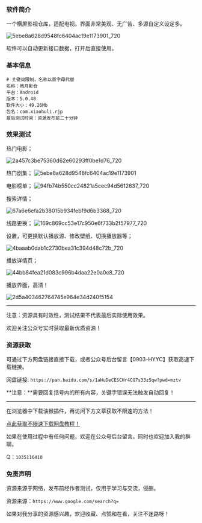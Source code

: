 ### 软件简介

一个横屏影视仓库，适配电视。界面非常美观、无广告、多源自定义设定多。

![5ebe8a628d9548fc6404ac19e1173901_720](https://raw.githubusercontent.com/wulinzaxue/account_img/img/img/5ebe8a628d9548fc6404ac19e1173901_720.jpg)

软件可以自动更新接口数据，打开后直接使用。

### 基本信息

```
# 关键词限制，名称以首字母代替
名称：皓月影仓
平台：Android
版本：5.0.48
软件大小：49.26Mb
包名：com.xiaohuli.rjp
最后测试时间：资源发布前二十分钟
```


### 效果测试


热门电影；

![2a457c3be75360d62e60293ff0be1d76_720](https://github.com/user-attachments/assets/22b75ff0-2fd2-496f-b6ee-bf523f7df003)

热门剧集；
![5ebe8a628d9548fc6404ac19e1173901](https://github.com/user-attachments/assets/48878f0e-d58c-4efa-b814-fed346f37d5e)

电影榜单；
![94fb74b550cc24821a5cec94d5612637_720](https://github.com/user-attachments/assets/f62bf99a-abbb-40db-842d-18f3c10bd541)

搜索详情；

![67a6e6efa2b38015b934febf9d6b3368_720](https://github.com/user-attachments/assets/ac035916-33b0-48b0-b02b-bc830c5eb52a)

线路更换；
![169c869cc53e17c950e6f733b2f57977_720](https://github.com/user-attachments/assets/a67936b2-c555-448e-a74e-1808c4891603)

设置，可更换默认播放源、修改壁纸、切换播放器等；

![4baaab0dab1c2730bea31c394d48c72b_720](https://github.com/user-attachments/assets/a41604bc-e1b1-480b-b5ae-d37b261d6989)

播放详情页；

![44bb84fea21d083c996b4daa22e0a0c8_720](https://github.com/user-attachments/assets/89546268-728c-4da7-84ba-3ca6c6262c38)


播放界面，高清！

![2d5a403462764745e964e34d240f5154](https://github.com/user-attachments/assets/70326341-8436-4169-b920-d07b88f26bff)


---

注意：资源具有时效性，测试结果不代表最后实际使用效果。

欢迎关注公众号实时获取最新优质资源！



### 资源获取

可通过下方网盘链接直接下载，或者公众号后台留言【0903-HYYC】获取高速下载链接。

网盘链接: `https://pan.baidu.com/s/1aHuDeCESCHr4CG7s33zSqw?pwd=mztv` 

**注意：**需要回复括号内的所有内容，关键字错误无法触发自动回复！

---

在浏览器中下载油猴插件，再访问下方文章获取不限速的方法！

[点此获取不限速下载网盘教程！](https://mp.weixin.qq.com/s/0Gu6HZz3lHktRsHSmqattg)

如果在使用过程中有任何问题，欢迎在公众号后台留言。同时也欢迎加入我的群聊。

Q：`1035116410`

### 免责声明

资源来源于网络，发布前经作者测试，仅用于学习与交流，侵删。

资源来源：`https://www.google.com/search?q=`

如果对我分享的资源感兴趣，欢迎收藏、点赞和在看，关注不迷路呀！
